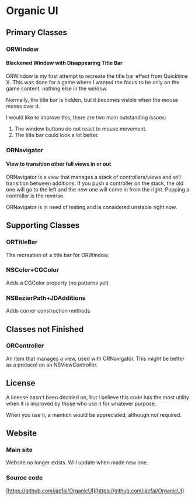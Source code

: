 Organic UI
==========

Primary Classes
---------------

### ORWindow	

#### Blackened Window with Disappearing Title Bar

ORWindow is my first attempt to recreate the title bar effect from Quicktime X. This was done for a game where I wanted the focus to be only on the game content, nothing else in the window.

Normally, the title bar is hidden, but it becomes visible when the mouse moves over it.

I would like to improve this, there are two main outstanding issues:

1.  The window buttons do not react to mouse movement.
2.  The title bar could look a lot better.

### ORNavigator

#### View to transition other full views in or out

ORNavigator is a view that manages a stack of controllers/views and will
transition between additions. If you push a controller on the stack, the old one will go to the left and the new one will come in from the right. Popping a controller is the reverse.

ORNavigator is in need of testing and is considered unstable right now.

Supporting Classes
------------------

### ORTitleBar		

The recreation of a title bar for ORWindow.

### NSColor+CGColor	

Adds a CGColor property (no patterns yet)

### NSBezierPath+JDAdditions

Adds corner construction methods

Classes not Finished
--------------------

### ORController		

An item that manages a view, used with ORNavigator. This might be better as a protocol on an NSViewController.

License
-------

A license hasn't been decided on, but I believe this code has the most utility when it is improved by those who use it for whatever purpose.

When you use it, a mention would be appreciated, although not required.

Website
-------

### Main site
Website no longer exists. Will update when made new one.

### Source code
[https://github.com/iaefai/OrganicUI](https://github.com/iaefai/OrganicUI)

